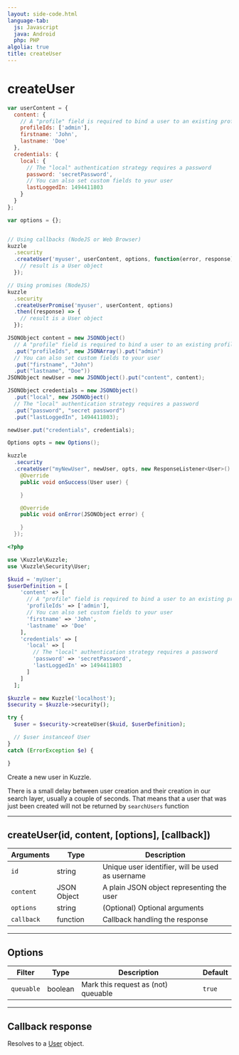 ```yaml
---
layout: side-code.html
language-tab:
  js: Javascript
  java: Android
  php: PHP
algolia: true
title: createUser
---
```


# createUser

```js
var userContent = {
  content: {
    // A "profile" field is required to bind a user to an existing profile
    profileIds: ['admin'],
    firstname: 'John',
    lastname: 'Doe'
  },
  credentials: {
    local: {
      // The "local" authentication strategy requires a password
      password: 'secretPassword',
      // You can also set custom fields to your user
      lastLoggedIn: 1494411803
    }
  }
};

var options = {};


// Using callbacks (NodeJS or Web Browser)
kuzzle
  .security
  .createUser('myuser', userContent, options, function(error, response) {
    // result is a User object
  });

// Using promises (NodeJS)
kuzzle
  .security
  .createUserPromise('myuser', userContent, options)
  .then((response) => {
    // result is a User object
  });
```

```java
JSONObject content = new JSONObject()
  // A "profile" field is required to bind a user to an existing profile
  .put("profileIds", new JSONArray().put("admin")
  // You can also set custom fields to your user
  .put("firstname", "John")
  .put("lastname", "Doe"))
JSONObject newUser = new JSONObject().put("content", content);

JSONObject credentials = new JSONObject()
  .put("local", new JSONObject()
  // The "local" authentication strategy requires a password
  .put("password", "secret password")
  .put("lastLoggedIn", 1494411803);

newUser.put("credentials", credentials);

Options opts = new Options();

kuzzle
  .security
  .createUser("myNewUser", newUser, opts, new ResponseListener<User>() {
    @Override
    public void onSuccess(User user) {

    }

    @Override
    public void onError(JSONObject error) {

    }
  });
```

```php
<?php

use \Kuzzle\Kuzzle;
use \Kuzzle\Security\User;

$kuid = 'myUser';
$userDefinition = [
    'content' => [
      // A "profile" field is required to bind a user to an existing profile
      'profileIds' => ['admin'],
      // You can also set custom fields to your user
      'firstname' => 'John',
      'lastname' => 'Doe'
    ],
    'credentials' => [
      'local' => [
        // The "local" authentication strategy requires a password
        'password' => 'secretPassword',
        'lastLoggedIn' => 1494411803
      ]
    ]
  ];

$kuzzle = new Kuzzle('localhost');
$security = $kuzzle->security();

try {
  $user = $security->createUser($kuid, $userDefinition);

  // $user instanceof User
}
catch (ErrorException $e) {

}
```

Create a new user in Kuzzle.

<aside class="notice">
There is a small delay between user creation and their creation in our search layer, usually a couple of seconds.
That means that a user that was just been created will not be returned by <code>searchUsers</code> function
</aside>

---

## createUser(id, content, [options], [callback])

| Arguments | Type | Description |
|---------------|---------|----------------------------------------|
| ``id`` | string | Unique user identifier, will be used as username |
| ``content`` | JSON Object | A plain JSON object representing the user |
| ``options`` | string | (Optional) Optional arguments |
| ``callback`` | function | Callback handling the response |

---

## Options

| Filter | Type | Description | Default |
|---------------|---------|----------------------------------------|---------|
| ``queuable`` | boolean | Mark this request as (not) queuable | ``true`` |

---

## Callback response

Resolves to a [User](/sdk-reference/user) object.
